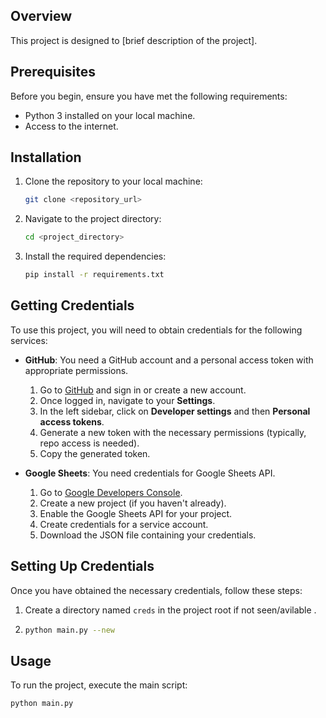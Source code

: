## Overview

This project is designed to [brief description of the project].

## Prerequisites

Before you begin, ensure you have met the following requirements:

- Python 3 installed on your local machine.
- Access to the internet.

## Installation

1. Clone the repository to your local machine:

    ```bash
    git clone <repository_url>
    ```

2. Navigate to the project directory:

    ```bash
    cd <project_directory>
    ```

3. Install the required dependencies:

    ```bash
    pip install -r requirements.txt
    ```

## Getting Credentials

To use this project, you will need to obtain credentials for the following services:

- **GitHub**: You need a GitHub account and a personal access token with appropriate permissions.

    1. Go to [GitHub](https://github.com/) and sign in or create a new account.
    2. Once logged in, navigate to your **Settings**.
    3. In the left sidebar, click on **Developer settings** and then **Personal access tokens**.
    4. Generate a new token with the necessary permissions (typically, repo access is needed).
    5. Copy the generated token.

- **Google Sheets**: You need credentials for Google Sheets API.

    1. Go to [Google Developers Console](https://console.developers.google.com/).
    2. Create a new project (if you haven't already).
    3. Enable the Google Sheets API for your project.
    4. Create credentials for a service account.
    5. Download the JSON file containing your credentials.

## Setting Up Credentials

Once you have obtained the necessary credentials, follow these steps:

1. Create a directory named `creds` in the project root if not seen/avilable .
2. ```bash
   python main.py --new

## Usage

To run the project, execute the main script:

```bash
python main.py
